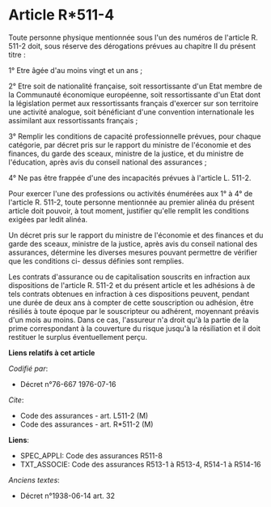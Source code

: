 # Article R*511-4

Toute personne physique mentionnée sous l'un des numéros de l'article R. 511-2 doit, sous réserve des dérogations prévues au
chapitre II du présent titre :

1° Etre âgée d'au moins vingt et un ans ;

2° Etre soit de nationalité française, soit ressortissante d'un Etat membre de la Communauté économique européenne, soit
ressortissante d'un Etat dont la législation permet aux ressortissants français d'exercer sur son territoire une activité
analogue, soit bénéficiant d'une convention internationale les assimilant aux ressortissants français ;

3° Remplir les conditions de capacité professionnelle prévues, pour chaque catégorie, par décret pris sur le rapport du
ministre de l'économie et des finances, du garde des sceaux, ministre de la justice, et du ministre de l'éducation, après
avis du conseil national des assurances ;

4° Ne pas être frappée d'une des incapacités prévues à l'article L. 511-2.

Pour exercer l'une des professions ou activités énumérées aux 1° à 4° de l'article R. 511-2, toute personne mentionnée au
premier alinéa du présent article doit pouvoir, à tout moment, justifier qu'elle remplit les conditions exigées par ledit
alinéa.

Un décret pris sur le rapport du ministre de l'économie et des finances et du garde des sceaux, ministre de la justice, après
avis du conseil national des assurances, détermine les diverses mesures pouvant permettre de vérifier que les conditions ci-
dessus définies sont remplies.

Les contrats d'assurance ou de capitalisation souscrits en infraction aux dispositions de l'article R. 511-2 et du présent
article et les adhésions à de tels contrats obtenues en infraction à ces dispositions peuvent, pendant une durée de deux ans
à compter de cette souscription ou adhésion, être résiliés à toute époque par le souscripteur ou adhérent, moyennant préavis
d'un mois au moins. Dans ce cas, l'assureur n'a droit qu'à la partie de la prime correspondant à la couverture du risque
jusqu'à la résiliation et il doit restituer le surplus éventuellement perçu.

**Liens relatifs à cet article**

_Codifié par_:

  - Décret n°76-667 1976-07-16

_Cite_:

  - Code des assurances - art. L511-2 (M)
  - Code des assurances - art. R*511-2 (M)

**Liens**:

  - SPEC_APPLI: Code des assurances R511-8
  - TXT_ASSOCIE: Code des assurances R513-1 à R513-4, R514-1 à R514-16

_Anciens textes_:

  - Décret n°1938-06-14 art. 32
